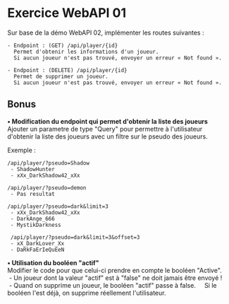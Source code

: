 # Exercice WebAPI 01

Sur base de la démo WebAPI 02, implémenter les routes suivantes : 
```
- Endpoint : (GET) /api/player/{id}
  Permet d'obtenir les informations d'un joueur.
  Si aucun joueur n'est pas trouvé, envoyer un erreur « Not found ».

- Endpoint : (DELETE) /api/player/{id}
  Permet de supprimer un joueur.
  Si aucun joueur n'est pas trouvé, envoyer un erreur « Not found ».
```

## Bonus
 **• Modification du endpoint qui permet d'obtenir la liste des joueurs** \
Ajouter un parametre de type "Query" pour permettre à l'utilisateur d'obtenir la liste des joueurs avec un filtre sur le pseudo des joueurs.

Exemple :
```
/api/player/?pseudo=Shadow
 - ShadowHunter
 - xXx_DarkShadow42_xXx

/api/player/?pseudo=demon
 - Pas resultat

/api/player/?pseudo=dark&limit=3
 - xXx_DarkShadow42_xXx
 - DarkAnge_666
 - MystikDarkness

 /api/player/?pseudo=dark&limit=3&offset=3
 - xX_DarkLover_Xx
 - DaRkFaErIeQuEeN
```

 **• Utilisation du booléen "actif"** \
Modifier le code pour que celui-ci prendre en compte le booléen "Active". \
 \- Un joueur dont la valeur "actif" est à "false" ne doit jamais être envoyé ! \
 \- Quand on supprime un joueur, le booléen "actif" passe à false.
    Si le booléen l'est déjà, on supprime réellement l'utilisateur.
